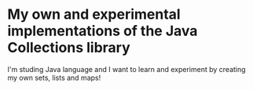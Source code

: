 # My own and experimental implementations of the Java Collections library
I'm studing Java language and I want to learn and experiment by creating my own sets, lists and maps!
